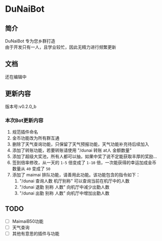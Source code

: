# DuNaiBot

## 简介
DuNaiBot 专为您乡群打造  
由于开发只有一人，且学业较忙，因此无精力进行频繁更新

## 文档

还在编辑中

## 更新内容

版本号:v0.2.0_b

### 本次Bot更新内容
1. 规范插件命名
2. 金币功能改为所有群互通
3. 删除了天气查询功能，只保留了天气预报功能，天气功能补充待后续加入
4. 添加了转账功能，若要转账请使用 "/dunai 转账 at人 金额数量"
5. 添加了超级大奖池，所有人都可以抽，如果中奖了说不定能获取丰厚的奖励...
6. 签到倍率修改，从一天的 `1-5` 倍变成了 `1-10` 倍，一次能获得的幸运加成金币数量从 `40` 变成了 `50`
7. 添加了 maimai 排队功能，请善用此功能。该功能包含的指令如下：
   1. "/dunai 查询人数 机厅别称" 可以查询当前在机厅中的人数
   2. "/dunai 退勤 别称 人数" 向机厅中减少出勤人数
   3. "/dunai 出勤 别称 人数" 向机厅中增加出勤人数


## TODO
- [ ] MaimaiB50功能
- [ ] 天气查询
- [ ] 其他有意思的插件与功能
